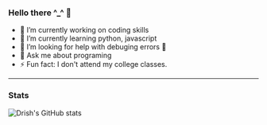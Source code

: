 ### Hello there ^_^ 👋

- 🔭 I’m currently working on coding skills
- 🌱 I’m currently learning python, javascript
- 🤔 I’m looking for help with debuging errors 🤣
- 💬 Ask me about programing
- ⚡ Fun fact: I don't attend my college classes.

---
### Stats 

![Drish's GitHub stats](https://github-readme-stats.vercel.app/api?username=Drish-xD&show_icons=true&theme=nightowl&hide_border=1&text_color=F5F5F5)
